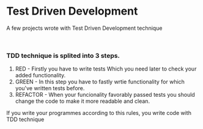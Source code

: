 <h1>Test Driven Development</h1>
<p>A few projects wrote with Test Driven Development technique </p></br>
<h3>TDD technique is splited into 3 steps.</h3>
<ol>
<li>RED - Firstly you have to write tests Which you need later to check your added functionality.</li>
<li>GREEN - In this step you have to fastly wrtie functionality for which you've written tests before.</li>
<li>REFACTOR - When your funcionality favorably  passed  tests you should change the code to make it more readable and clean.</li>
</ol>
<p>If you write your programmes according to this rules, you write code with TDD technique</p>
